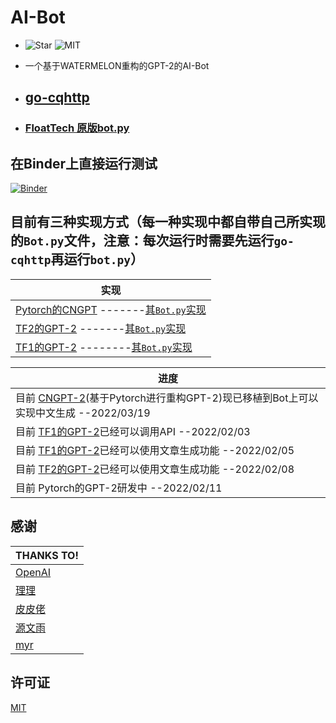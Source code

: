 # AI-Bot
- ![Star](https://img.shields.io/github/stars/FloatTech/AI-Bot)  ![MIT](https://img.shields.io/github/license/FloatTech/AI-Bot)

- 一个基于WATERMELON重构的GPT-2的AI-Bot
- ## [go-cqhttp](https://github.com/Mrs4s/go-cqhttp/releases)
- ### [FloatTech 原版bot.py](https://github.com/floattech/AI-Bot/bot.py)


## 在Binder上直接运行测试
[![Binder](https://mybinder.org/badge_logo.svg)](https://mybinder.org/v2/gh/FloatTech/AI-Bot/HEAD)
## 目前有三种实现方式（每一种实现中都自带自己所实现的```Bot.py```文件，注意：每次运行时需要先运行```go-cqhttp```再运行```bot.py```）
|实现
|---------------------------------------------------
| [Pytorch的CNGPT](https://github.com/StarxSky/GPT-2/tree/main/CNGPT) -------[其```Bot.py```实现](https://github.com/FloatTech/AI-Bot/blob/main/CNGPT/bot.py)|
| [TF2的GPT-2](https://github.com/FloatTech/AI-Bot/tree/main/TF2_GPT-2) -------[其```Bot.py```实现](https://github.com/FloatTech/AI-Bot/blob/main/TF2_GPT-2/bot.py)
| [TF1的GPT-2](https://github.com/FloatTech/AI-Bot/tree/main/TF1_GPT-2) --------[其```Bot.py```实现](https://github.com/FloatTech/AI-Bot/tree/main/TF1_GPT-2/src/bot.py)|

  



|进度
|----------------------
| 目前 [CNGPT-2](https://github.com/StarxSky/GPT-2/tree/main/CNGPT)(基于Pytorch进行重构GPT-2)现已移植到Bot上可以实现中文生成 --2022/03/19
| 目前 [TF1的GPT-2](https://github.com/FloatTech/AI-Bot/tree/main/TF1_GPT-2)已经可以调用API --2022/02/03
| 目前 [TF1的GPT-2](https://github.com/FloatTech/AI-Bot/tree/main/TF1_GPT-2)已经可以使用文章生成功能 --2022/02/05
| 目前 [TF2的GPT-2](https://github.com/FloatTech/AI-Bot/tree/main/TF2_GPT-2)已经可以使用文章生成功能 --2022/02/08
| 目前 Pytorch的GPT-2研发中 --2022/02/11

## 感谢
|THANKS TO!
|-----------
| [OpenAI](https://github.com/openai/gpt-2)
| [理理](https://github.com/Yiwen-Chan)
| [皮皮佬](https://github.com/DawnNights)
| [源文雨](https://github.com/fumiama)
| [myr](https://github.com/MayuriNFC)
## 许可证
[MIT](https://github.com/FloatTech/AI-Bot/blob/main/LICENSE)




